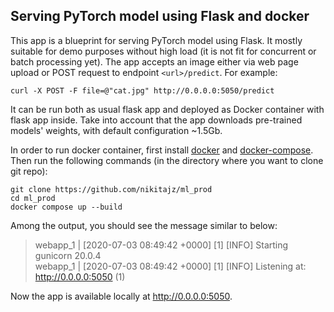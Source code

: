 ## Serving PyTorch model using Flask and docker 
This app is a blueprint for serving PyTorch model using Flask. It mostly suitable for demo purposes without high load (it is not fit for concurrent or batch processing yet).
The app accepts an image either via web page upload or POST request to endpoint `<url>/predict`. For example:
```shell script
curl -X POST -F file=@"cat.jpg" http://0.0.0.0:5050/predict
```
It can be run both as usual flask app and deployed as Docker container with flask app inside. 
Take into account that the app downloads pre-trained models' weights, with default configuration ~1.5Gb.

In order to run docker container, first install [docker](https://docs.docker.com/engine/install/) and [docker-compose](https://docs.docker.com/compose/install/).
Then run the following commands (in the directory where you want to clone git repo):
```shell script
git clone https://github.com/nikitajz/ml_prod
cd ml_prod
docker compose up --build
```

Among the output, you should see the message similar to below:
>webapp_1  | [2020-07-03 08:49:42 +0000] [1] [INFO] Starting gunicorn 20.0.4   
>webapp_1  | [2020-07-03 08:49:42 +0000] [1] [INFO] Listening at: http://0.0.0.0:5050 (1)

Now the app is available locally at http://0.0.0.0:5050.
